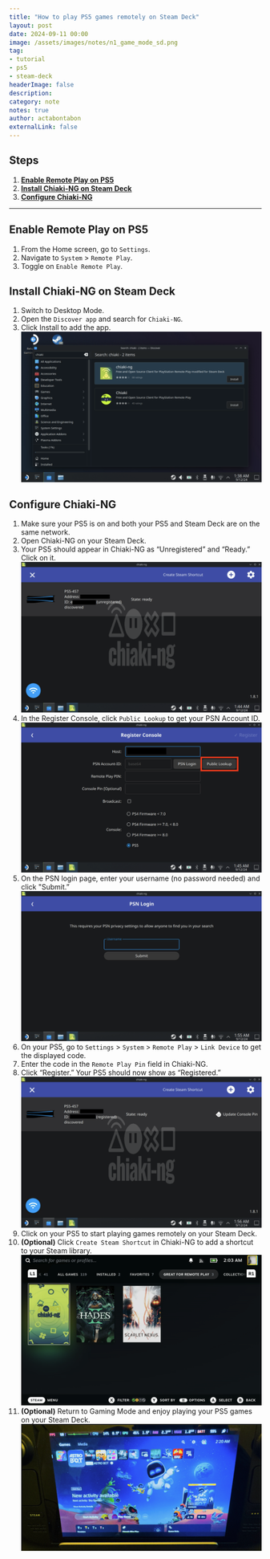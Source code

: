 ```yaml
---
title: "How to play PS5 games remotely on Steam Deck"
layout: post
date: 2024-09-11 00:00
image: /assets/images/notes/n1_game_mode_sd.png
tag: 
- tutorial
- ps5
- steam-deck
headerImage: false
description: 
category: note
notes: true
author: actabontabon
externalLink: false
---
```


## Steps
1. **[Enable Remote Play on PS5](#enable-remote-play-on-ps5)**
2. **[Install Chiaki-NG on Steam Deck](#install-chiaki-ng-on-steam-deck)**
3. **[Configure Chiaki-NG](#configure-chiaki-ng)**

<hr>

## Enable Remote Play on PS5
1. From the Home screen, go to `Settings`.
2. Navigate to `System` > `Remote Play`.
3. Toggle on `Enable Remote Play`.

## Install Chiaki-NG on Steam Deck
1. Switch to Desktop Mode.
2. Open the `Discover app` and search for `Chiaki-NG`.
3. Click Install to add the app.
   ![Markdowm Image][0]

## Configure Chiaki-NG
1. Make sure your PS5 is on and both your PS5 and Steam Deck are on the same network.
2. Open Chiaki-NG on your Steam Deck.
3. Your PS5 should appear in Chiaki-NG as “Unregistered” and “Ready.” Click on it.
   ![Markdowm Image][1]
4. In the Register Console, click `Public Lookup` to get your PSN Account ID.
   ![Markdowm Image][2]
5. On the PSN login page, enter your username (no password needed) and click "Submit.”
   ![Markdowm Image][3]
6. On your PS5, go to `Settings` > `System` > `Remote Play` > `Link Device` to get the displayed code.
7. Enter the code in the `Remote Play Pin` field in Chiaki-NG.
8. Click “Register.” Your PS5 should now show as “Registered.”
   ![Markdowm Image][4]
9. Click on your PS5 to start playing games remotely on your Steam Deck.
10. **(Optional)** Click `Create Steam Shortcut` in Chiaki-NG to add a shortcut to your Steam library.
    ![Markdowm Image][5]
11. **(Optional)** Return to Gaming Mode and enjoy playing your PS5 games on your Steam Deck.
    ![Markdowm Image][6]


[0]: /assets/images/notes/n1_install_chiaki.png
[1]: /assets/images/notes/n1_first_launch_chiaki.png
[2]: /assets/images/notes/n1_register_console.png
[3]: /assets/images/notes/n1_psn_login.png
[4]: /assets/images/notes/n1_registered_ps5.png
[5]: /assets/images/notes/n1_game_mode.png
[6]: /assets/images/notes/n1_game_mode_sd.png
